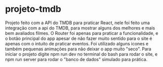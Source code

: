 # projeto-tmdb
Projeto feito com a API do TMDB para praticar React, nele foi feito uma integração com a api do TMDB, para mostrar alguns dos melhores e mais bem avaliados filmes.
O Router foi apenas para praticar a funcionalidade, e o botão principal do app apesar de não fazer muito sentido para o site é apenas com o intuito de praticar eventos.
Foi utilizado alguns icones e também pequenas animações para não deixar o app muito "seco".
Para iniciar o projeto digite npm run dev no terminal do bash para rodar o site, e npm run server para rodar o "banco de dados" simulado para prática.
